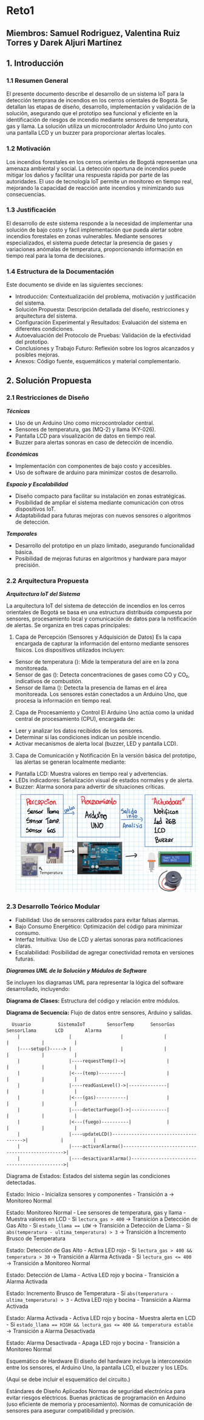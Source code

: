 # Reto1
## Miembros: Samuel Rodriguez, Valentina Ruiz Torres y Darek Aljuri Martínez

## 1. Introducción
### 1.1 Resumen General
El presente documento describe el desarrollo de un sistema IoT para la detección temprana de incendios en los cerros orientales de Bogotá. Se detallan las etapas de diseño, desarrollo, implementación y validación de la solución, asegurando que el prototipo sea funcional y eficiente en la identificación de riesgos de incendio mediante sensores de temperatura, gas y llama. La solución utiliza un microcontrolador Arduino Uno junto con una pantalla LCD y un buzzer para proporcionar alertas locales.

### 1.2 Motivación
Los incendios forestales en los cerros orientales de Bogotá representan una amenaza ambiental y social. La detección oportuna de incendios puede mitigar los daños y facilitar una respuesta rápida por parte de las autoridades. El uso de tecnología IoT permite un monitoreo en tiempo real, mejorando la capacidad de reacción ante incendios y minimizando sus consecuencias.

### 1.3 Justificación
El desarrollo de este sistema responde a la necesidad de implementar una solución de bajo costo y fácil implementación que pueda alertar sobre incendios forestales en zonas vulnerables. Mediante sensores especializados, el sistema puede detectar la presencia de gases y variaciones anómalas de temperatura, proporcionando información en tiempo real para la toma de decisiones.

### 1.4 Estructura de la Documentación
Este documento se divide en las siguientes secciones:

- Introducción: Contextualización del problema, motivación y justificación del sistema.
- Solución Propuesta: Descripción detallada del diseño, restricciones y arquitectura del sistema.
- Configuración Experimental y Resultados: Evaluación del sistema en diferentes condiciones.
- Autoevaluación del Protocolo de Pruebas: Validación de la efectividad del prototipo.
- Conclusiones y Trabajo Futuro: Reflexión sobre los logros alcanzados y posibles mejoras.
- Anexos: Código fuente, esquemáticos y material complementario.

## 2. Solución Propuesta
### 2.1 Restricciones de Diseño

***Técnicas***
- Uso de un Arduino Uno como microcontrolador central.
- Sensores de temperatura, gas (MQ-2) y llama (KY-026).
- Pantalla LCD para visualización de datos en tiempo real.
- Buzzer para alertas sonoras en caso de detección de incendio.
  
***Económicas***
- Implementación con componentes de bajo costo y accesibles.
- Uso de software de arduino para minimizar costos de desarrollo.
  
***Espacio y Escalabilidad***
- Diseño compacto para facilitar su instalación en zonas estratégicas.
- Posibilidad de ampliar el sistema mediante comunicación con otros dispositivos IoT.
- Adaptabilidad para futuras mejoras con nuevos sensores o algoritmos de detección.
  
***Temporales***
- Desarrollo del prototipo en un plazo limitado, asegurando funcionalidad básica.
- Posibilidad de mejoras futuras en algoritmos y hardware para mayor precisión.

### 2.2 Arquitectura Propuesta

***Arquitectura IoT del Sistema***

La arquitectura IoT del sistema de detección de incendios en los cerros orientales de Bogotá se basa en una estructura distribuida compuesta por sensores, procesamiento local y comunicación de datos para la notificación de alertas. Se organiza en tres capas principales:

1. Capa de Percepción (Sensores y Adquisición de Datos)
Es la capa encargada de capturar la información del entorno mediante sensores físicos. Los dispositivos utilizados incluyen:

- Sensor de temperatura (): Mide la temperatura del aire en la zona monitoreada.
- Sensor de gas (): Detecta concentraciones de gases como CO y CO₂, indicativos de combustión.
- Sensor de llama (): Detecta la presencia de llamas en el área monitoreada.
Los sensores están conectados a un Arduino Uno, que procesa la información en tiempo real.

2. Capa de Procesamiento y Control
El Arduino Uno actúa como la unidad central de procesamiento (CPU), encargada de:

- Leer y analizar los datos recibidos de los sensores.
- Determinar si las condiciones indican un posible incendio.
- Activar mecanismos de alerta local (buzzer, LED y pantalla LCD).

3. Capa de Comunicación y Notificación
En la versión básica del prototipo, las alertas se generan localmente mediante:

- Pantalla LCD: Muestra valores en tiempo real y advertencias.
- LEDs indicadores: Señalización visual de estados normales y de alerta.
- Buzzer: Alarma sonora para advertir de situaciones críticas.
![.](imagenesWiki/arqui.jpg)



### 2.3 Desarrollo Teórico Modular
- Fiabilidad: Uso de sensores calibrados para evitar falsas alarmas.
- Bajo Consumo Energético: Optimización del código para minimizar consumo.
- Interfaz Intuitiva: Uso de LCD y alertas sonoras para notificaciones claras.
- Escalabilidad: Posibilidad de agregar conectividad remota en versiones futuras.

***Diagramas UML de la Solución y Módulos de Software*** 

Se incluyen los diagramas UML para representar la lógica del software desarrollado, incluyendo:

**Diagrama de Clases:** Estructura del código y relación entre módulos.


**Diagrama de Secuencia:** Flujo de datos entre sensores, Arduino y salidas.
                  
      Usuario          SistemaIoT        SensorTemp      SensorGas       SensorLlama       LCD        Alarma
        |                  |                  |               |                |            |           |
        |----setup()-----> |                  |               |                |            |           |
        |                  |----requestTemp()->|               |                |            |           |
        |                  |<---(temp)---------|               |                |            |           |
        |                  |----readGasLevel()->|--------------|                |            |           |
        |                  |<---(gas)-----------|              |                |            |           |
        |                  |----detectarFuego()->|-------------|                |            |           |
        |                  |<---(fuego)----------|             |                |            |           |
        |                  |----updateLCD()------------------------------------->|            |           |
        |                  |----activarAlarma()------------------------------------------------>|
        |                  |----desactivarAlarma()--------------------------------------------->|




Diagrama de Estados: Estados del sistema según las condiciones detectadas.

Estado: Inicio
    - Inicializa sensores y componentes
    - Transición a → Monitoreo Normal

Estado: Monitoreo Normal
    - Lee sensores de temperatura, gas y llama
    - Muestra valores en LCD
    - Si `lectura_gas > 400` → Transición a Detección de Gas Alto
    - Si `estado_llama == LOW` → Transición a Detección de Llama
    - Si `abs(temperatura - ultima_temperatura) > 3` → Transición a Incremento Brusco de Temperatura

Estado: Detección de Gas Alto
    - Activa LED rojo
    - Si `lectura_gas > 400 && temperatura > 30` → Transición a Alarma Activada
    - Si `lectura_gas <= 400` → Transición a Monitoreo Normal

Estado: Detección de Llama
    - Activa LED rojo y bocina
    - Transición a Alarma Activada

Estado: Incremento Brusco de Temperatura
    - Si `abs(temperatura - ultima_temperatura) > 3`
    - Activa LED rojo y bocina
    - Transición a Alarma Activada

Estado: Alarma Activada
    - Activa LED rojo y bocina
    - Muestra alerta en LCD
    - Si `estado_llama == HIGH && lectura_gas <= 400 && temperatura estable` → Transición a Alarma Desactivada

Estado: Alarma Desactivada
    - Apaga LED rojo y bocina
    - Transición a Monitoreo Normal


Esquemático de Hardware
El diseño del hardware incluye la interconexión entre los sensores, el Arduino Uno, la pantalla LCD, el buzzer y los LEDs.

(Aquí se debe incluir el esquemático del circuito.)

Estándares de Diseño Aplicados
Normas de seguridad electrónica para evitar riesgos eléctricos.
Buenas prácticas de programación en Arduino (uso eficiente de memoria y procesamiento).
Normas de comunicación de sensores para asegurar compatibilidad y precisión.


